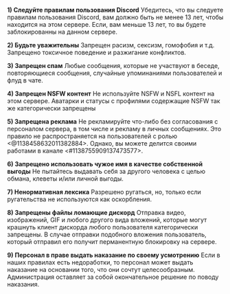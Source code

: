 **1) Следуйте правилам пользования Discord**
Убедитесь, что вы следуете правилам пользования Discord, вам должно быть не менее 13 лет, чтобы находится на этом сервере. Если, вам меньше 13 лет, то вы будете заблокированны на данном сервере.

**2) Будьте уважительны**
Запрещен расизм, сексизм, гомофобия и т.д.
Запрещено токсичное поведение и разжигание конфликтов.

**3) Запрещен спам**
Любые сообщения, которые не участвуют в беседе, повторяющиеся сообщения, случайные упоминаниями пользователей и флуд в чате.

**4) Запрещен NSFW контент**
Не используйте NSFW и NSFL контент на этом сервере. Аватарки и статусы с профилями содержащие NSFW так же категорически запрещены

**5) Запрещена реклама**
Не рекламируйте что-либо без согласования с персоналом сервера, в том числе и рекламу в личных сообщениях. Это правило не распространяется на пользователей с ролью <@1138458632011382884>. Однако, вы можете делится своими работами в канале <#1138755909137473577>.

**6) Запрещено использовать чужое имя в качестве собственной выгоды**
Не пытайтесь выдавать себя за другого человека c целью обмана, клеветы и/или личной выгоды.

**7) Ненормативная лексика**
Разрешено ругаться, но, только если ругательства не используются как оскорбления.

**8) Запрещены файлы ломающие дискорд**
Отправка видео, изображений, GIF и любого другого вида вложений, которые могут крашнуть клиент дискорда любого пользователя категорически запрещены. В случае отправки подобного вложения пользователь, который отправил его получит перманентную блокировку на сервере.

**9) Персонал в праве выдать наказание по своему усмотрению**
Если в наших правилах есть недоработки, то персонал может выдать наказание на основании того, что они сочтут целесообразным. Администрация оставляет за собой окончательное решение по поводу наказания.
